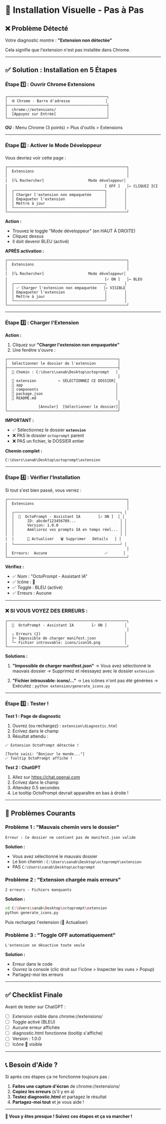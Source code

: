 # 🚀 Installation Visuelle - Pas à Pas

## ❌ Problème Détecté
Votre diagnostic montre : **"Extension non détectée"**

Cela signifie que l'extension n'est pas installée dans Chrome.

---

## ✅ Solution : Installation en 5 Étapes

### Étape 1️⃣ : Ouvrir Chrome Extensions

```
┌─────────────────────────────────────────────┐
│  🌐 Chrome - Barre d'adresse                │
├─────────────────────────────────────────────┤
│  chrome://extensions/                       │
│  [Appuyez sur Entrée]                       │
└─────────────────────────────────────────────┘
```

**OU** : Menu Chrome (3 points) > Plus d'outils > Extensions

---

### Étape 2️⃣ : Activer le Mode Développeur

Vous devriez voir cette page :

```
┌──────────────────────────────────────────────────────┐
│  Extensions                                          │
│                                                      │
│  [🔍 Rechercher]                    Mode développeur│
│                                            [ OFF ]   │← CLIQUEZ ICI
│  ┌─────────────────────────────────────────┐        │
│  │ Charger l'extension non empaquetée      │        │
│  │ Empaqueter l'extension                  │        │
│  │ Mettre à jour                           │        │
│  └─────────────────────────────────────────┘        │
└──────────────────────────────────────────────────────┘
```

**Action :**
- Trouvez le toggle "Mode développeur" (en HAUT À DROITE)
- Cliquez dessus
- Il doit devenir BLEU (activé)

**APRÈS activation :**

```
┌──────────────────────────────────────────────────────┐
│  Extensions                                          │
│                                                      │
│  [🔍 Rechercher]                    Mode développeur│
│                                            [✓ ON ]   │← BLEU
│  ┌─────────────────────────────────────────┐        │
│  │ ✅ Charger l'extension non empaquetée   │← VISIBLE
│  │ Empaqueter l'extension                  │        │
│  │ Mettre à jour                           │        │
│  └─────────────────────────────────────────┘        │
└──────────────────────────────────────────────────────┘
```

---

### Étape 3️⃣ : Charger l'Extension

**Action :**
1. Cliquez sur **"Charger l'extension non empaquetée"**
2. Une fenêtre s'ouvre :

```
┌──────────────────────────────────────────────────┐
│  Sélectionner le dossier de l'extension          │
├──────────────────────────────────────────────────┤
│  📁 Chemin : C:\Users\sanab\Desktop\octoprompt   │
│                                                  │
│  📁 extension          ← SÉLECTIONNEZ CE DOSSIER│
│  📁 app                                          │
│  📁 components                                   │
│  📄 package.json                                 │
│  📄 README.md                                    │
│                                                  │
│              [Annuler]  [Sélectionner le dossier]│
└──────────────────────────────────────────────────┘
```

**IMPORTANT :**
- ✅ Sélectionnez le dossier **`extension`**
- ❌ PAS le dossier `octoprompt` parent
- ❌ PAS un fichier, le DOSSIER entier

**Chemin complet :**
```
C:\Users\sanab\Desktop\octoprompt\extension
```

---

### Étape 4️⃣ : Vérifier l'Installation

Si tout s'est bien passé, vous verrez :

```
┌──────────────────────────────────────────────────────┐
│  Extensions                                          │
│                                                      │
│  ┌────────────────────────────────────────────────┐ │
│  │  🐙  OctoPrompt - Assistant IA        [✓ ON ]  │ │
│  │      ID: abcdef123456789...                    │ │
│  │      Version: 1.0.0                            │ │
│  │      Améliorez vos prompts IA en temps réel... │ │
│  │                                                │ │
│  │      🔄 Actualiser   🗑️ Supprimer   Détails   │ │
│  └────────────────────────────────────────────────┘ │
│                                                      │
│  Erreurs:  Aucune                          ✅       │
└──────────────────────────────────────────────────────┘
```

**Vérifiez :**
- ✅ Nom : "OctoPrompt - Assistant IA"
- ✅ Icône : 🐙
- ✅ Toggle : BLEU (activé)
- ✅ Erreurs : Aucune

---

### ❌ SI VOUS VOYEZ DES ERREURS :

```
┌──────────────────────────────────────────────────────┐
│  🐙  OctoPrompt - Assistant IA        [✓ ON ]        │
│                                                      │
│  ⚠️ Erreurs (2)                                      │
│  ├─ Impossible de charger manifest.json             │
│  └─ Fichier introuvable: icons/icon16.png           │
└──────────────────────────────────────────────────────┘
```

**Solutions :**
1. **"Impossible de charger manifest.json"**
   → Vous avez sélectionné le mauvais dossier
   → Supprimez et réessayez avec le dossier `extension`

2. **"Fichier introuvable: icons/..."**
   → Les icônes n'ont pas été générées
   → Exécutez : `python extension/generate_icons.py`

---

### Étape 5️⃣ : Tester !

**Test 1 : Page de diagnostic**
1. Ouvrez (ou rechargez) : `extension\diagnostic.html`
2. Écrivez dans le champ
3. Résultat attendu :

```
✅ Extension OctoPrompt détectée !

[Texte saisi: "Bonjour le monde..."]
✅ Tooltip OctoPrompt affiché !
```

**Test 2 : ChatGPT**
1. Allez sur https://chat.openai.com
2. Écrivez dans le champ
3. Attendez 0.5 secondes
4. Le tooltip OctoPrompt devrait apparaître en bas à droite !

---

## 🐛 Problèmes Courants

### Problème 1 : "Mauvais chemin vers le dossier"
```
Erreur : Ce dossier ne contient pas de manifest.json valide
```

**Solution :**
- Vous avez sélectionné le mauvais dossier
- Le bon chemin : `C:\Users\sanab\Desktop\octoprompt\extension`
- PAS `C:\Users\sanab\Desktop\octoprompt`

### Problème 2 : "Extension chargée mais erreurs"
```
2 erreurs - Fichiers manquants
```

**Solution :**
```bash
cd C:\Users\sanab\Desktop\octoprompt\extension
python generate_icons.py
```
Puis rechargez l'extension (🔄 Actualiser)

### Problème 3 : "Toggle OFF automatiquement"
```
L'extension se désactive toute seule
```

**Solution :**
- Erreur dans le code
- Ouvrez la console (clic droit sur l'icône > Inspecter les vues > Popup)
- Partagez-moi les erreurs

---

## ✅ Checklist Finale

Avant de tester sur ChatGPT :

- [ ] Extension visible dans chrome://extensions/
- [ ] Toggle activé (BLEU)
- [ ] Aucune erreur affichée
- [ ] diagnostic.html fonctionne (tooltip s'affiche)
- [ ] Version : 1.0.0
- [ ] Icône 🐙 visible

---

## 📞 Besoin d'Aide ?

Si après ces étapes ça ne fonctionne toujours pas :

1. **Faites une capture d'écran** de chrome://extensions/
2. **Copiez les erreurs** (s'il y en a)
3. **Testez diagnostic.html** et partagez le résultat
4. **Partagez-moi tout** et je vous aide !

---

**🐙 Vous y êtes presque ! Suivez ces étapes et ça va marcher !**
